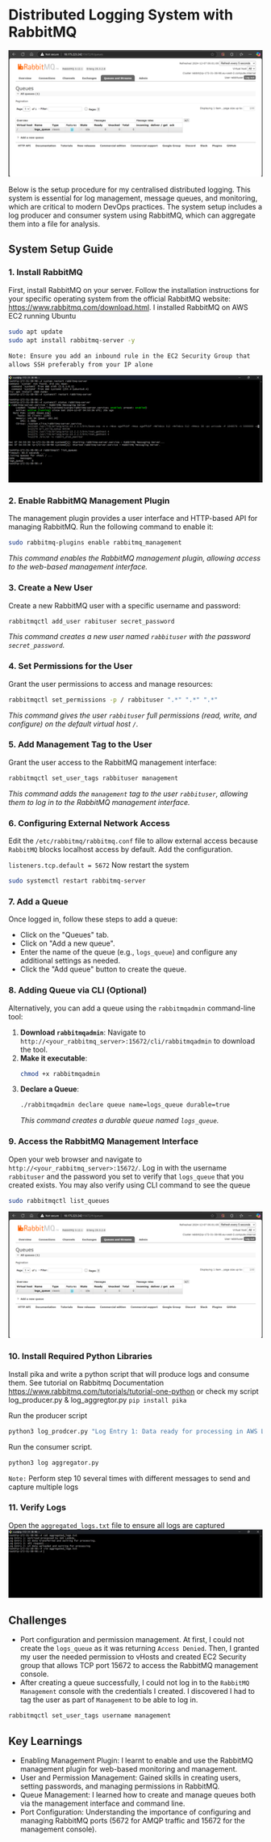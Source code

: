 # Distributed Logging System with RabbitMQ
![RabbitMQ_logs_queue](https://github.com/Fidelisesq/Cloud-DevOps-Daily-Challenge/blob/main/Day-3/Images/Queue-UI.png)

Below is the setup procedure for my centralised distributed logging. This system is essential for log management, message queues, and monitoring, which are critical to modern DevOps practices. The system setup includes a log producer and consumer system using RabbitMQ, which can aggregate them into a file for analysis.

## System Setup Guide

### 1. Install RabbitMQ
First, install RabbitMQ on your server. Follow the installation instructions for your specific operating system from the official RabbitMQ website: https://www.rabbitmq.com/download.html. I installed RabbitMQ on AWS EC2 running Ubuntu

```sh
sudo apt update
sudo apt install rabbitmq-server -y
```

`Note: Ensure you add an inbound rule in the EC2 Security Group that allows SSH preferably from your IP alone`

![RabbitMQ_server_running](https://github.com/Fidelisesq/Cloud-DevOps-Daily-Challenge/blob/main/Day-3/Images/Rabbitmq%20server%20running%20with%20queue%20created.png)
### 2. Enable RabbitMQ Management Plugin
The management plugin provides a user interface and HTTP-based API for managing RabbitMQ. Run the following command to enable it:

```sh
sudo rabbitmq-plugins enable rabbitmq_management
```
_This command enables the RabbitMQ management plugin, allowing access to the web-based management interface._

### 3. Create a New User
Create a new RabbitMQ user with a specific username and password:

```sh
rabbitmqctl add_user rabituser secret_password
```
_This command creates a new user named `rabbituser` with the password `secret_password`._

### 4. Set Permissions for the User
Grant the user permissions to access and manage resources:

```sh
rabbitmqctl set_permissions -p / rabbituser ".*" ".*" ".*"
```
_This command gives the user `rabbituser` full permissions (read, write, and configure) on the default virtual host `/`._

### 5. Add Management Tag to the User
Grant the user access to the RabbitMQ management interface:

```sh
rabbitmqctl set_user_tags rabbituser management
```
_This command adds the `management` tag to the user `rabbituser`, allowing them to log in to the RabbitMQ management interface._

### 6. Configuring External Network Access
Edit the `/etc/rabbitmq/rabbitmq.conf` file to allow external access because `RabbitMQ` blocks localhost access by default. Add the configuration.

```listeners.tcp.default = 5672```
Now restart the system
```sh
sudo systemctl restart rabbitmq-server
```

### 7. Add a Queue
Once logged in, follow these steps to add a queue:

- Click on the "Queues" tab.
- Click on "Add a new queue".
- Enter the name of the queue (e.g., `logs_queue`) and configure any additional settings as needed.
- Click the "Add queue" button to create the queue.

### 8. Adding Queue via CLI (Optional)
Alternatively, you can add a queue using the `rabbitmqadmin` command-line tool:

1. **Download `rabbitmqadmin`**: Navigate to `http://<your_rabbitmq_server>:15672/cli/rabbitmqadmin` to download the tool.
2. **Make it executable**:
   ```sh
   chmod +x rabbitmqadmin
   ```
3. **Declare a Queue**:
   ```sh
   ./rabbitmqadmin declare queue name=logs_queue durable=true
   ```
   _This command creates a durable queue named `logs_queue`._

### 9. Access the RabbitMQ Management Interface
Open your web browser and navigate to `http://<your_rabbitmq_server>:15672/`. Log in with the username `rabbituser` and the password you set to verify that `logs_queue` that you created exists. 
You may also verify using CLI command to see the queue
```sh
sudo rabbitmqctl list_queues
```
![logs_queue](https://github.com/Fidelisesq/Cloud-DevOps-Daily-Challenge/blob/main/Day-3/Images/Queue-UI.png)

### 10. Install Required Python Libraries
Install pika and write a python script that will produce logs and consume them. See tutorial on Rabbitmq Documentation https://www.rabbitmq.com/tutorials/tutorial-one-python or check my script log_producer.py & log_aggregtor.py
`pip install pika`

Run the producer script 
```python
python3 log_prodcer.py "Log Entry 1: Data ready for processing in AWS Lambda"
```

Run the consumer script. 
```python
python3 log aggregator.py
```
`Note:` Perform step 10 several times with different messages to send and capture multiple logs

### 11. Verify Logs
Open the `aggregated_logs.txt` file to ensure all logs are captured
![log captured](https://github.com/Fidelisesq/Cloud-DevOps-Daily-Challenge/blob/main/Day-3/Images/Log%20entries.png)

## Challenges
- Port configuration and permission management. At first, I could not create the `logs_queue` as it was returning `Access Denied`. Then, I granted my user the needed permission to vHosts and created EC2 Security group that allows TCP port 15672 to access the RabbitMQ management console.
- After creating a queue successfully, I could not log in to the `RabbitMQ Management` console with the credentials I created. I discovered I had to tag the user as part of `Management` to be able to log in. 
```python
rabbitmqctl set_user_tags username management
```


## Key Learnings
- Enabling Management Plugin: I learnt to enable and use the RabbitMQ management plugin for web-based monitoring and management.
- User and Permission Management: Gained skills in creating users, setting passwords, and managing permissions in RabbitMQ.
- Queue Management: I learned how to create and manage queues both via the management interface and command line.
- Port Configuration: Understanding the importance of configuring and managing RabbitMQ ports (5672 for AMQP traffic and 15672 for the management console). 
